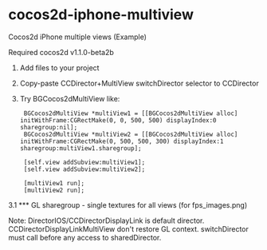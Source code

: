 cocos2d-iphone-multiview
========================

Cocos2d iPhone multiple views (Example)

Required cocos2d v1.1.0-beta2b

1. Add files to your project
2. Copy-paste CCDirector+MultiView switchDirector selector to CCDirector
3. Try BGCocos2dMultiView like:

        BGCocos2dMultiView *multiView1 = [[BGCocos2dMultiView alloc] initWithFrame:CGRectMake(0, 0, 500, 500) displayIndex:0 sharegroup:nil];
        BGCocos2dMultiView *multiView2 = [[BGCocos2dMultiView alloc] initWithFrame:CGRectMake(0, 500, 500, 300) displayIndex:1 sharegroup:multiView1.sharegroup];

        [self.view addSubview:multiView1];
        [self.view addSubview:multiView2];
        
        [multiView1 run];
        [multiView2 run];

3.1 *** GL sharegroup - single textures for all views (for fps_images.png)

Note: DirectorIOS/CCDirectorDisplayLink is default director.
 CCDirectorDisplayLinkMultiView don't restore GL context. switchDirector must call before any access to sharedDirector.

